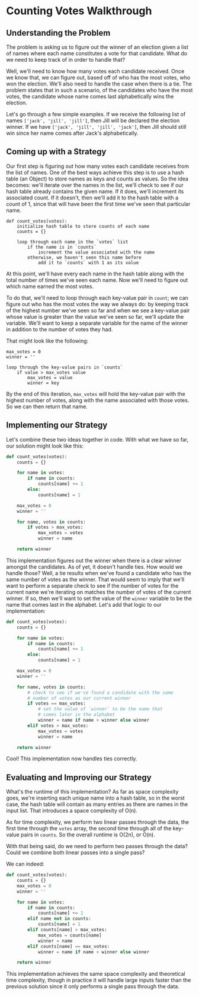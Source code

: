 # Counting Votes Walkthrough

## Understanding the Problem

The problem is asking us to figure out the winner of an election given a list of
names where each name constitutes a vote for that candidate. What do we need to
keep track of in order to handle that?

Well, we'll need to know how many votes each candidate received. Once we know
that, we can figure out, based off of who has the most votes, who won the
election. We'll also need to handle the case when there is a tie. The problem
states that in such a scenario, of the candidates who have the most votes, the
candidate whose name comes last alphabetically wins the election.

Let's go through a few simple examples. If we receive the following list of
names `['jack', 'jill', 'jill']`, then Jill will be declared the election
winner. If we have `['jack', 'jill', 'jill', 'jack']`, then Jill should still
win since her name comes after Jack's alphabetically.

## Coming up with a Strategy

Our first step is figuring out how many votes each candidate receives from the
list of names. One of the best ways achieve this step is to use a hash table (an
Object) to store names as keys and counts as values. So the idea becomes: we'll
iterate over the names in the list, we'll check to see if our hash table already
contains the given name. If it does, we'll increment its associated count. If it
doesn't, then we'll add it to the hash table with a count of 1, since that will
have been the first time we've seen that particular name.

```
def count_votes(votes):
    initialize hash table to store counts of each name
    counts = {}

    loop through each name in the `votes` list
        if the name is in `counts`
            increment the value associated with the name
        otherwise, we haven't seen this name before
            add it to `counts` with 1 as its value
```

At this point, we'll have every each name in the hash table along with the total
number of times we've seen each name. Now we'll need to figure out which name
earned the most votes.

To do that, we'll need to loop through each key-value pair in `count`; we can
figure out who has the most votes the way we always do: by keeping track of the
highest number we've seen so far and when we see a key-value pair whose value is
greater than the value we've seen so far, we'll update the variable. We'll want
to keep a separate variable for the name of the winner in addition to the number
of votes they had.

That might look like the following:

```
max_votes = 0
winner = ''

loop through the key-value pairs in `counts`
    if value > max_votes value
        max_votes = value
        winner = key
```

By the end of this iteration, `max_votes` will hold the key-value pair with the
highest number of votes, along with the name associated with those votes. So we
can then return that name.

## Implementing our Strategy

Let's combine these two ideas together in code. With what we have so far, our
solution might look like this:

```python
def count_votes(votes):
    counts = {}

    for name in votes:
        if name in counts:
            counts[name] += 1
        else:
            counts[name] = 1

    max_votes = 0
    winner = ''

    for name, votes in counts:
        if votes > max_votes:
            max_votes = votes
            winner = name

    return winner
```

This implementation figures out the winner when there is a clear winner amongst
the candidates. As of yet, it doesn't handle ties. How would we handle those?
Well, a tie results when we've found a candidate who has the same number of
votes as the winner. That would seem to imply that we'll want to perform a
separate check to see if the number of votes for the current name we're
iterating on matches the number of votes of the current winner. If so, then
we'll want to set the value of the `winner` variable to be the name that comes
last in the alphabet. Let's add that logic to our implementation:

```python
def count_votes(votes):
    counts = {}

    for name in votes:
        if name in counts:
            counts[name] += 1
        else:
            counts[name] = 1

    max_votes = 0
    winner = ''

    for name, votes in counts:
        # check to see if we've found a candidate with the same
        # number of votes as our current winner
        if votes == max_votes:
            # set the value of `winner` to be the name that
            # comes later in the alphabet
            winner = name if name > winner else winner
        elif votes > max_votes:
            max_votes = votes
            winner = name

    return winner
```

Cool! This implementation now handles ties correctly.

## Evaluating and Improving our Strategy

What's the runtime of this implementation? As far as space complexity goes,
we're inserting each unique name into a hash table, so in the worst case, the
hash table will contain as many entries as there are names in the input list.
That introduces a space complexity of O(n).

As for time complexity, we perform two linear passes through the data, the first
time through the `votes` array, the second time through all of the key-value
pairs in `counts`. So the overall runtime is O(2n), or O(n).

With that being said, do we need to perform two passes through the data? Could
we combine both linear passes into a single pass?

We can indeed:

```python
def count_votes(votes):
    counts = {}
    max_votes = 0
    winner = ''

    for name in votes:
        if name in counts:
            counts[name] += 1
        elif name not in counts:
            counts[name] = 1
        elif counts[name] > max_votes:
            max_votes = counts[name]
            winner = name
        elif counts[name] == max_votes:
            winner = name if name > winner else winner

    return winner
```

This implementation achieves the same space complexity and theoretical time
complexity, though in practice it will handle large inputs faster than the
previous solution since it only performs a single pass through the data.
